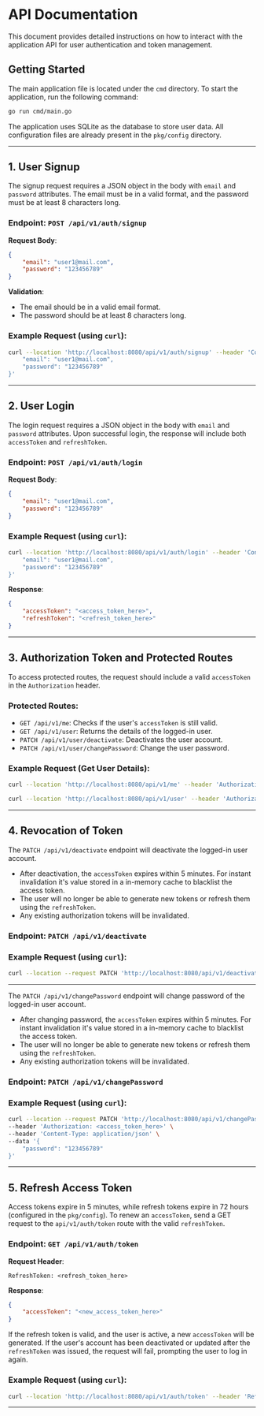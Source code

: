 
# API Documentation

This document provides detailed instructions on how to interact with the application API for user authentication and token management.

## Getting Started

The main application file is located under the `cmd` directory. To start the application, run the following command:

```bash
go run cmd/main.go
```

The application uses SQLite as the database to store user data. All configuration files are already present in the `pkg/config` directory.

---

## 1. User Signup

The signup request requires a JSON object in the body with `email` and `password` attributes. The email must be in a valid format, and the password must be at least 8 characters long. 

### Endpoint: `POST /api/v1/auth/signup`

**Request Body**:
```json
{
    "email": "user1@mail.com",
    "password": "123456789"
}
```

**Validation**:
- The email should be in a valid email format.
- The password should be at least 8 characters long.

### Example Request (using `curl`):
```bash
curl --location 'http://localhost:8080/api/v1/auth/signup' --header 'Content-Type: application/json' --data-raw '{
    "email": "user1@mail.com",
    "password": "123456789"
}'
```

---

## 2. User Login

The login request requires a JSON object in the body with `email` and `password` attributes. Upon successful login, the response will include both `accessToken` and `refreshToken`.

### Endpoint: `POST /api/v1/auth/login`

**Request Body**:
```json
{
    "email": "user1@mail.com",
    "password": "123456789"
}
```

### Example Request (using `curl`):
```bash
curl --location 'http://localhost:8080/api/v1/auth/login' --header 'Content-Type: application/json' --data-raw '{
    "email": "user1@mail.com",
    "password": "123456789"
}'
```

**Response**:
```json
{
    "accessToken": "<access_token_here>",
    "refreshToken": "<refresh_token_here>"
}
```

---

## 3. Authorization Token and Protected Routes

To access protected routes, the request should include a valid `accessToken` in the `Authorization` header.

### Protected Routes:

- `GET /api/v1/me`: Checks if the user's `accessToken` is still valid.
- `GET /api/v1/user`: Returns the details of the logged-in user.
- `PATCH /api/v1/user/deactivate`: Deactivates the user account.
- `PATCH /api/v1/user/changePassword`: Change the user password.

### Example Request (Get User Details):
```bash
curl --location 'http://localhost:8080/api/v1/me' --header 'Authorization: <access_token_here>'
```

```bash
curl --location 'http://localhost:8080/api/v1/user' --header 'Authorization: <access_token_here>'
```

---

## 4. Revocation of Token

The `PATCH /api/v1/deactivate` endpoint will deactivate the logged-in user account. 

- After deactivation, the `accessToken` expires within 5 minutes. For instant invalidation it's value stored in a in-memory cache to blacklist the access token.
- The user will no longer be able to generate new tokens or refresh them using the `refreshToken`.
- Any existing authorization tokens will be invalidated.

### Endpoint: `PATCH /api/v1/deactivate`

### Example Request (using `curl`):
```bash
curl --location --request PATCH 'http://localhost:8080/api/v1/deactivate' --header 'Authorization: <access_token_here>'
```
---

The `PATCH /api/v1/changePassword` endpoint will change password of the logged-in user account. 

- After changing password, the `accessToken` expires within 5 minutes. For instant invalidation it's value stored in a in-memory cache to blacklist the access token.
- The user will no longer be able to generate new tokens or refresh them using the `refreshToken`.
- Any existing authorization tokens will be invalidated.

### Endpoint: `PATCH /api/v1/changePassword`

### Example Request (using `curl`):
```bash
curl --location --request PATCH 'http://localhost:8080/api/v1/changePassword' \
--header 'Authorization: <access_token_here>' \
--header 'Content-Type: application/json' \
--data '{
    "password": "123456789"
}'
```
---

## 5. Refresh Access Token

Access tokens expire in 5 minutes, while refresh tokens expire in 72 hours (configured in the `pkg/config`). To renew an `accessToken`, send a GET request to the `api/v1/auth/token` route with the valid `refreshToken`.

### Endpoint: `GET /api/v1/auth/token`

**Request Header**:
```plaintext
RefreshToken: <refresh_token_here>
```

**Response**:
```json
{
    "accessToken": "<new_access_token_here>"
}
```

If the refresh token is valid, and the user is active, a new `accessToken` will be generated. If the user's account has been deactivated or updated after the `refreshToken` was issued, the request will fail, prompting the user to log in again.

### Example Request (using `curl`):
```bash
curl --location 'http://localhost:8080/api/v1/auth/token' --header 'RefreshToken: <refresh_token_here>'
```
---